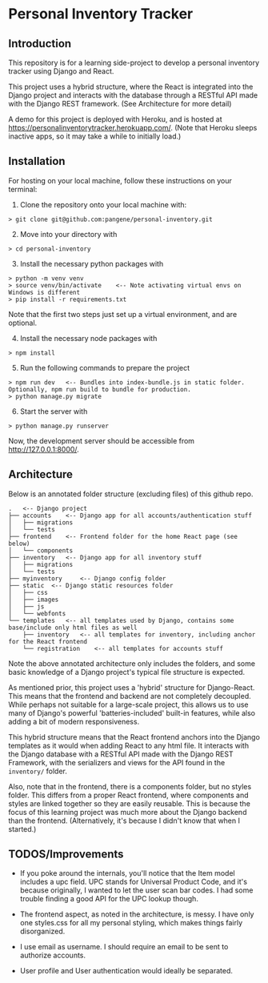 # Personal Inventory Tracker

## Introduction

This repository is for a learning side-project to develop a personal inventory tracker using Django and React. 

This project uses a hybrid structure, where the React is integrated into the Django project and interacts with the database through a RESTful API made with the Django REST framework. (See Architecture for more detail)

A demo for this project is deployed with Heroku, and is hosted at https://personalinventorytracker.herokuapp.com/. (Note that Heroku sleeps inactive apps, so it may take a while to initially load.)

## Installation

For hosting on your local machine, follow these instructions on your terminal:

1. Clone the repository onto your local machine with:

`> git clone git@github.com:pangene/personal-inventory.git`

2. Move into your directory with 

`> cd personal-inventory`

3. Install the necessary python packages with

```
> python -m venv venv
> source venv/bin/activate    <-- Note activating virtual envs on Windows is different
> pip install -r requirements.txt
```
Note that the first two steps just set up a virtual environment, and are optional.

4. Install the necessary node packages with

`> npm install`

5. Run the following commands to prepare the project

```
> npm run dev   <-- Bundles into index-bundle.js in static folder. Optionally, npm run build to bundle for production.
> python manage.py migrate
```

6. Start the server with

`> python manage.py runserver`

Now, the development server should be accessible from http://127.0.0.1:8000/.

## Architecture

Below is an annotated folder structure (excluding files) of this github repo.

```
.   <-- Django project 
├── accounts    <-- Django app for all accounts/authentication stuff
│   ├── migrations
│   └── tests
├── frontend    <-- Frontend folder for the home React page (see below)
│   └── components
├── inventory   <-- Django app for all inventory stuff
│   ├── migrations
│   └── tests
├── myinventory     <-- Django config folder
├── static  <-- Django static resources folder
│   ├── css
│   ├── images
│   ├── js
│   └── webfonts
└── templates   <-- all templates used by Django, contains some base/include only html files as well
    ├── inventory   <-- all templates for inventory, including anchor for the React frontend
    └── registration    <-- all templates for accounts stuff
```

Note the above annotated architecture only includes the folders, and some basic knowledge of a Django project's typical file structure is expected.

As mentioned prior, this project uses a 'hybrid' structure for Django-React. This means that the frontend and backend are not completely decoupled. While perhaps not suitable for a large-scale project, this allows us to use many of Django's powerful 'batteries-included' built-in features, while also adding a bit of modern responsiveness.

This hybrid structure means that the React frontend anchors into the Django templates as it would when adding React to any html file. It interacts with the Django database with a RESTful API made with the Django REST Framework, with the serializers and views for the API found in the `inventory/` folder.

Also, note that in the frontend, there is a components folder, but no styles folder. This differs from a proper React frontend, where components and styles are linked together so they are easily reusable. This is because the focus of this learning project was much more about the Django backend than the frontend. (Alternatively, it's because I didn't know that when I started.)

## TODOS/Improvements

- If you poke around the internals, you'll notice that the Item model includes a upc field. UPC stands for Universal Product Code, and it's because originally, I wanted to let the user scan bar codes. I had some trouble finding a good API for the UPC lookup though.

- The frontend aspect, as noted in the architecture, is messy. I have only one styles.css for all my personal styling, which makes things fairly disorganized.

- I use email as username. I should require an email to be sent to authorize accounts.

- User profile and User authentication would ideally be separated.
